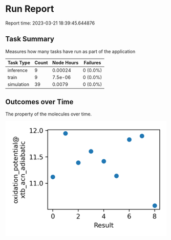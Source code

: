 # Run Report
Report time: 2023-03-21 18:39:45.644876

## Task Summary
Measures how many tasks have run as part of the application

| Task Type   |   Count |   Node Hours | Failures   |
|-------------|---------|--------------|------------|
| inference   |       9 |      0.00024 | 0 (0.0%)   |
| train       |       9 |      7.5e-06 | 0 (0.0%)   |
| simulation  |      39 |      0.0079  | 0 (0.0%)   |

## Outcomes over Time
The property of the molecules over time.

![simulation](simulation-outputs.png)
